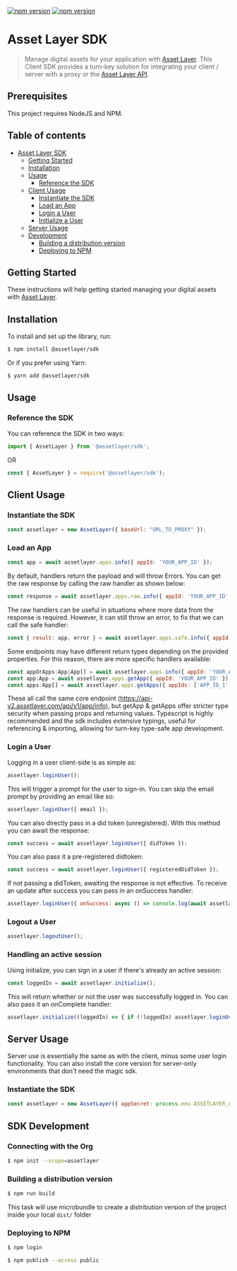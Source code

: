 [![npm version](https://badge.fury.io/js/isomorphic-unfetch.svg)](https://badge.fury.io/js/isomorphic-unfetch)
[![npm version](https://badge.fury.io/js/magic-sdk.svg)](https://badge.fury.io/js/magic-sdk)

# Asset Layer SDK

> Manage digital assets for your application with [Asset Layer](https://www.assetlayer.com). This Client SDK provides a turn-key solution for integrating your client / server with a proxy or the [Asset Layer API](https://docs.assetlayer.com).

## Prerequisites

This project requires NodeJS and NPM.

## Table of contents

- [Asset Layer SDK](#asset-layer-sdk)
  - [Getting Started](#getting-started)
  - [Installation](#installation)
  - [Usage](#usage)
    - [Reference the SDK](#reference-the-sdk)
  - [Client Usage](#client-usage)
    - [Instantiate the SDK](#instantiate-the-sdk)
    - [Load an App](#load-an-app)
    - [Login a User](#login-a-user)
    - [Initialize a User](#handling-an-active-session)
  - [Server Usage](#server-usage)
  - [Development](#sdk-development)
    - [Building a distribution version](#building-a-distribution-version)
    - [Deploying to NPM](#deploying-to-npm)

## Getting Started

These instructions will help getting started managing your digital assets with [Asset Layer](https://www.assetlayer.com).

## Installation

To install and set up the library, run:

```sh
$ npm install @assetlayer/sdk
```

Or if you prefer using Yarn:

```sh
$ yarn add @assetlayer/sdk
```

## Usage

### Reference the SDK

You can reference the SDK in two ways:

```js
import { AssetLayer } from '@assetlayer/sdk';
```

OR

```js
const { AssetLayer } = require('@assetlayer/sdk');
```

## Client Usage

### Instantiate the SDK

```js
const assetlayer = new AssetLayer({ baseUrl: "URL_TO_PROXY" });
```

### Load an App

```js
const app = await assetlayer.apps.info({ appId: 'YOUR_APP_ID' });
```

By default, handlers return the payload and will throw Errors.
You can get the raw response by calling the raw handler as shown below:

```js
const response = await assetlayer.apps.raw.info({ appId: 'YOUR_APP_ID' });
```

The raw handlers can be useful in situations where more data from the response is required.
However, it can still throw an error, to fix that we can call the safe handler:

```js
const { result: app, error } = await assetlayer.apps.safe.info({ appId: 'YOUR_APP_ID' });
```

Some endpoints may have different return types depending on the provided properties.
For this reason, there are more specific handlers available:

```js
const appOrApps:App|App[] = await assetlayer.apps.info({ appId: 'YOUR_APP_ID', appIds: ['APP_ID_1', 'APP_ID_2'] });
const app:App = await assetlayer.apps.getApp({ appId: 'YOUR_APP_ID' });
const apps:App[] = await assetlayer.apps.getApps({ appIds: ['APP_ID_1', 'APP_ID_2'] });
```

These all call the same core endpoint (https://api-v2.assetlayer.com/api/v1/app/info),
but getApp & getApps offer stricter type security when passing props and returning values.
Typescript is highly recommended and the sdk includes extensive typings,
useful for referencing & importing, allowing for turn-key type-safe app development.


### Login a User

Logging in a user client-side is as simple as:

```js
assetlayer.loginUser();
```

This will trigger a prompt for the user to sign-in. 
You can skip the email prompt by providing an email like so:

```js
assetlayer.loginUser({ email });
```

You can also directly pass in a did token (unregistered).
With this method you can await the response:

```js
const success = await assetlayer.loginUser({ didToken });
```

You can also pass it a pre-registered didtoken:

```js
const success = await assetlayer.loginUser({ registeredDidToken });
```

If not passing a didToken, awaiting the response is not effective.
To receive an update after success you can pass in an onSuccess handler:

```js
assetlayer.loginUser({ onSuccess: async () => console.log(await assetlayer.users.getUser()) });
```

### Logout a User

```js
assetlayer.logoutUser();
```

### Handling an active session

Using initialize, you can sign in a user if there's already an active session:

```js
const loggedIn = await assetlayer.initialize();
```

This will return whether or not the user was successfully logged in.
You can also pass it an onComplete handler:

```js
assetlayer.initialize((loggedIn) => { if (!loggedIn) assetlayer.loginUser(); });
```

## Server Usage

Server use is essentially the same as with the client, minus some user login functionality.
You can also install the core version for server-only environments that don't need the magic sdk.

### Instantiate the SDK

```js
const assetlayer = new AssetLayer({ appSecret: process.env.ASSETLAYER_APP_SECRET });
```

## SDK Development

### Connecting with the Org

```sh
$ npm init --scope=assetlayer
```

### Building a distribution version

```sh
$ npm run build
```

This task will use microbundle to create a distribution version of the project
inside your local `dist/` folder

### Deploying to NPM

```sh
$ npm login

$ npm publish --access public
```
